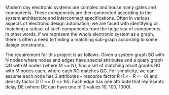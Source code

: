 Modern day electronic systems are complex and house many gates and components. These components are then connected according to the system architecture and interconnect specifications. Often in various aspects of electronic design automation, we are faced with identifying or matching a subset of such components from the huge sea of components. In other words, if we represent the whole electronic system as a graph, there is often a need to finding a matching sub-graph according to some design constraints.

The requirement for this project is as follows. Given a system graph SG with N nodes where nodes and edges have special attributes and a query graph QG with M nodes (where M <= N), find a set of matching result graphs RG with M nodes each, where each RG matches QG. For simplicity, we can assume each node has 2 attributes – resource factor R (1 <= R <= 8) and density factor D (1 <= D <= 16). Each edge has one attribute that represents delay DE (where DE can have one of 3 values 10, 100, 1000).